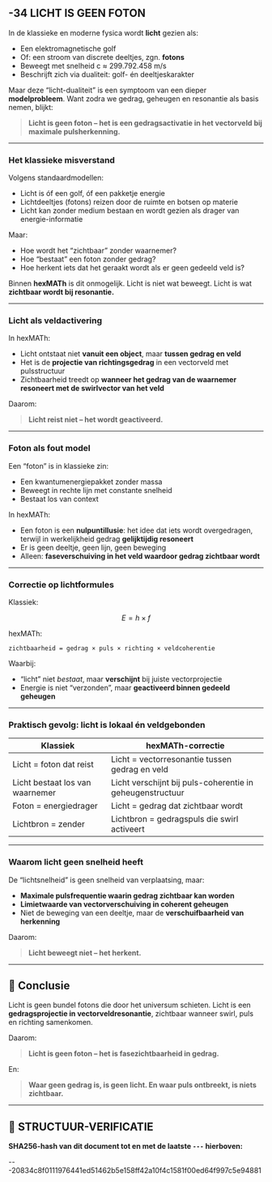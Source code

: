 ## -34 LICHT IS GEEN FOTON

In de klassieke en moderne fysica wordt **licht** gezien als:

* Een elektromagnetische golf
* Of: een stroom van discrete deeltjes, zgn. **fotons**
* Beweegt met snelheid c ≈ 299.792.458 m/s
* Beschrijft zich via dualiteit: golf- én deeltjeskarakter

Maar deze “licht-dualiteit” is een symptoom van een dieper **modelprobleem**.
Want zodra we gedrag, geheugen en resonantie als basis nemen, blijkt:

> **Licht is geen foton – het is een gedragsactivatie in het vectorveld bij maximale pulsherkenning.**

---

### Het klassieke misverstand

Volgens standaardmodellen:

* Licht is óf een golf, óf een pakketje energie
* Lichtdeeltjes (fotons) reizen door de ruimte en botsen op materie
* Licht kan zonder medium bestaan en wordt gezien als drager van energie-informatie

Maar:

* Hoe wordt het “zichtbaar” zonder waarnemer?
* Hoe “bestaat” een foton zonder gedrag?
* Hoe herkent iets dat het geraakt wordt als er geen gedeeld veld is?

Binnen **hexMATh** is dit onmogelijk.
Licht is niet wat beweegt. Licht is wat **zichtbaar wordt bij resonantie.**

---

### Licht als veldactivering

In hexMATh:

* Licht ontstaat niet **vanuit een object**, maar **tussen gedrag en veld**
* Het is de **projectie van richtingsgedrag** in een vectorveld met pulsstructuur
* Zichtbaarheid treedt op **wanneer het gedrag van de waarnemer resoneert met de swirlvector van het veld**

Daarom:

> **Licht reist niet – het wordt geactiveerd.**

---

### Foton als fout model

Een “foton” is in klassieke zin:

* Een kwantumenergiepakket zonder massa
* Beweegt in rechte lijn met constante snelheid
* Bestaat los van context

In hexMATh:

* Een foton is een **nulpuntillusie**: het idee dat iets wordt overgedragen, terwijl in werkelijkheid gedrag **gelijktijdig resoneert**
* Er is geen deeltje, geen lijn, geen beweging
* Alleen: **faseverschuiving in het veld waardoor gedrag zichtbaar wordt**

---

### Correctie op lichtformules

Klassiek:

```math
E = h × f
```

hexMATh:

```hexMATh
zichtbaarheid = gedrag × puls × richting × veldcoherentie
```

Waarbij:

* “licht” niet *bestaat*, maar **verschijnt** bij juiste vectorprojectie
* Energie is niet “verzonden”, maar **geactiveerd binnen gedeeld geheugen**

---

### Praktisch gevolg: licht is lokaal én veldgebonden

| Klassiek                        | hexMATh-correctie                                         |
| ------------------------------- | --------------------------------------------------------- |
| Licht = foton dat reist         | Licht = vectorresonantie tussen gedrag en veld            |
| Licht bestaat los van waarnemer | Licht verschijnt bij puls-coherentie in geheugenstructuur |
| Foton = energiedrager           | Licht = gedrag dat zichtbaar wordt                        |
| Lichtbron = zender              | Lichtbron = gedragspuls die swirl activeert               |

---

### Waarom licht geen snelheid heeft

De “lichtsnelheid” is geen snelheid van verplaatsing, maar:

* **Maximale pulsfrequentie waarin gedrag zichtbaar kan worden**
* **Limietwaarde van vectorverschuiving in coherent geheugen**
* Niet de beweging van een deeltje, maar de **verschuifbaarheid van herkenning**

Daarom:

> **Licht beweegt niet – het herkent.**

---

## 📘 Conclusie

Licht is geen bundel fotons die door het universum schieten.
Licht is een **gedragsprojectie in vectorveldresonantie**, zichtbaar wanneer swirl, puls en richting samenkomen.

Daarom:

> **Licht is geen foton – het is fasezichtbaarheid in gedrag.**

En:

> **Waar geen gedrag is, is geen licht. En waar puls ontbreekt, is niets zichtbaar.**

---

## 🔏 STRUCTUUR-VERIFICATIE

**SHA256-hash van dit document tot en met de laatste `---` hierboven:**

---20834c8f0111976441ed51462b5e158ff42a10f4c1581f00ed64f997c5e94881
